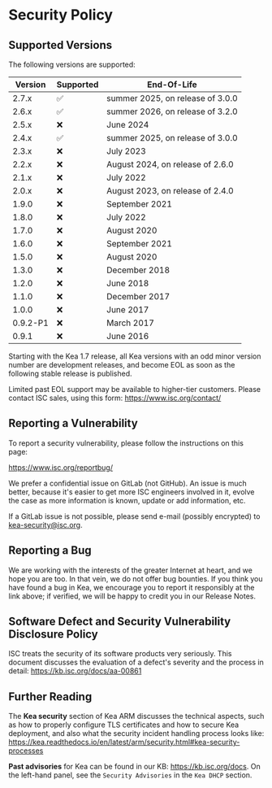 # Security Policy

## Supported Versions

The following versions are supported:

| Version | Supported          | End-Of-Life                      |
| ------- | ------------------ | -------------------------------- |
| 2.7.x   | :white_check_mark: | summer 2025, on release of 3.0.0 |
| 2.6.x   | :white_check_mark: | summer 2026, on release of 3.2.0 |
| 2.5.x   | :x:                | June 2024                        |
| 2.4.x   | :white_check_mark: | summer 2025, on release of 3.0.0 |
| 2.3.x   | :x:                | July 2023                        |
| 2.2.x   | :x:                | August 2024, on release of 2.6.0 |
| 2.1.x   | :x:                | July 2022                        |
| 2.0.x   | :x:                | August 2023, on release of 2.4.0 |
| 1.9.0   | :x:                | September 2021                   |
| 1.8.0   | :x:                | July 2022                        |
| 1.7.0   | :x:                | August 2020                      |
| 1.6.0   | :x:                | September 2021                   |
| 1.5.0   | :x:                | August 2020                      |
| 1.3.0   | :x:                | December 2018                    |
| 1.2.0   | :x:                | June 2018                        |
| 1.1.0   | :x:                | December 2017                    |
| 1.0.0   | :x:                | June 2017                        |
| 0.9.2-P1| :x:                | March 2017                       |
| 0.9.1   | :x:                | June 2016                        |

Starting with the Kea 1.7 release, all Kea versions with an odd minor
version number are development releases, and become EOL as soon as the
following stable release is published.

Limited past EOL support may be available to higher-tier customers.
Please contact ISC sales, using this form: https://www.isc.org/contact/

## Reporting a Vulnerability

To report a security vulnerability, please follow the instructions on this
page:

https://www.isc.org/reportbug/

We prefer a confidential issue on GitLab (not GitHub). An issue is
much better, because it's easier to get more ISC engineers involved in it,
evolve the case as more information is known, update or add information, etc.

If a GitLab issue is not possible, please send e-mail (possibly encrypted)
to kea-security@isc.org.

## Reporting a Bug

We are working with the interests of the greater Internet at heart, and we
hope you are too. In that vein, we do not offer bug bounties. If you think
you have found a bug in Kea, we encourage you to report it responsibly at the
link above; if verified, we will be happy to credit you in our Release Notes.

## Software Defect and Security Vulnerability Disclosure Policy

ISC treats the security of its software products very seriously. This
document discusses the evaluation of a defect's severity and the process
in detail: https://kb.isc.org/docs/aa-00861

## Further Reading

The **Kea security** section of Kea ARM discusses the technical
aspects, such as how to properly configure TLS certificates and how to secure
Kea deployment, and also what the security incident handling process
looks like: https://kea.readthedocs.io/en/latest/arm/security.html#kea-security-processes

**Past advisories** for Kea can be found in our KB: https://kb.isc.org/docs.
On the left-hand panel, see the `Security Advisories` in the `Kea DHCP` section.
